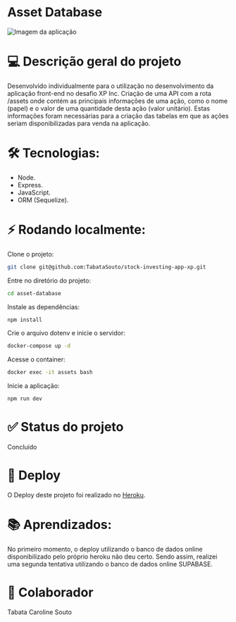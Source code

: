 # Asset Database
![Imagem da aplicação](https://i.postimg.cc/VsT8R8Lh/Screenshot-from-2022-07-24-17-04-55.png)

# 💻 Descrição geral do projeto
Desenvolvido individualmente para o utilização no desenvolvimento da aplicação front-end no desafio XP Inc. Criação de uma API com a rota /assets onde contém as principais informações de uma ação, como o nome (papel) e o valor de uma quantidade desta ação (valor unitário). Estas informações foram necessárias para a criação das tabelas em que as ações seriam disponibilizadas para venda na aplicação.

# 🛠 Tecnologias:
- Node.
- Express.
- JavaScript.
- ORM (Sequelize).

# ⚡ Rodando localmente:
Clone o projeto:
```bash
git clone git@github.com:TabataSouto/stock-investing-app-xp.git
```

Entre no diretório do projeto:
```bash
cd asset-database
```

Instale as dependências:
```bash
npm install
```

Crie o arquivo dotenv e inicie o servidor:
```bash
docker-compose up -d
```

Acesse o container:
```bash
docker exec -it assets bash
```

Inicie a aplicação:
```bash
npm run dev
```

# ✅ Status do projeto
Concluído

# 💽 Deploy
O Deploy deste projeto foi realizado no [Heroku](https://asset-db-prsl-xp.herokuapp.com/assets).

# 📚 Aprendizados:
No primeiro momento, o deploy utilizando o banco de dados online disponibilizado pelo próprio heroku não deu certo. Sendo assim, realizei uma segunda tentativa utilizando o banco de dados online SUPABASE.

# 👧 Colaborador
Tabata Caroline Souto
